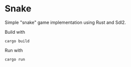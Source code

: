 # Snake
Simple "snake" game implementation using Rust and Sdl2.

Build with
```
cargo build
```


Run with
```
cargo run
```
